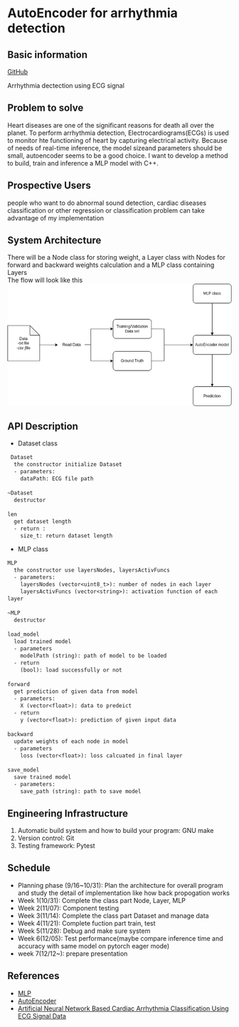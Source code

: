 # AutoEncoder for arrhythmia detection

## Basic information

[GitHub](https://github.com/hychiu02/AutoEncoder-for-arrhythmia-detection)

Arrhythmia dectection using ECG signal

## Problem to solve
Heart diseases are one of the significant reasons for death all over the planet. To perform arrhythmia detection, Electrocardiograms(ECGs) is used to monitor hte functioning of heart by capturing electrical activity. Because of needs of real-time inference, the model sizeand  parameters should be small, autoencoder seems to be a good choice. I want to develop a method to build, train and inference a MLP model with C++. 

## Prospective Users
people who want to do abnormal sound detection, cardiac diseases classification or other regression or classification problem can take advantage of my implementation

## System Architecture
There will be a Node class for storing weight, a Layer class with Nodes for forward and backward weights calculation and a MLP class containing Layers  
The flow will look like this
![](Flow.png)


## API Description
- Dataset class
```
 Dataset
  the constructor initialize Dataset
  - parameters:
    dataPath: ECG file path
    
~Dataset
  destructor
  
len
  get dataset length
  - return :
    size_t: return dataset length
```

- MLP class
```
MLP
  the constructor use layersNodes, layersActivFuncs
  - parameters:
    layersNodes (vector<uint8_t>): number of nodes in each layer
    layersActivFuncs (vector<string>): activation function of each layer

~MLP
  destructor
  
load_model
  load trained model
  - parameters
    modelPath (string): path of model to be loaded
  - return
    (bool): load successfully or not

forward
  get prediction of given data from model
  - parameters:
    X (vector<float>): data to predeict
  - return
    y (vector<float>): prediction of given input data

backward
  update weights of each node in model
  - parameters
    loss (vector<float>): loss calcuated in final layer
    
save_model
  save trained model
  - parameters:
    save_path (string): path to save model

```

## Engineering Infrastructure
1. Automatic build system and how to build your program: GNU make
2. Version control: Git
3. Testing framework: Pytest

## Schedule

- Planning phase (9/16~10/31): Plan the architecture for overall program and study the detail of implementation like how back propogation works
- Week 1(10/31): Complete the class part Node, Layer, MLP
- Week 2(11/07): Component testing
- Week 3(11/14): Complete the class part Dataset and manage data
- Week 4(11/21): Complete fuction part train, test 
- Week 5(11/28): Debug and make sure system 
- Week 6(12/05): Test performance(maybe compare inference time and accuracy with same model on pytorch eager mode)
- week 7(12/12~): prepare presentation

## References

- [MLP](https://chih-sheng-huang821.medium.com/%E6%A9%9F%E5%99%A8%E5%AD%B8%E7%BF%92-%E7%A5%9E%E7%B6%93%E7%B6%B2%E8%B7%AF-%E5%A4%9A%E5%B1%A4%E6%84%9F%E7%9F%A5%E6%A9%9F-multilayer-perceptron-mlp-%E5%90%AB%E8%A9%B3%E7%B4%B0%E6%8E%A8%E5%B0%8E-ee4f3d5d1b41)
- [AutoEncoder](https://medium.com/%E5%BC%B1%E5%BC%B1%E9%96%8B%E7%99%BC%E5%A5%B3%E5%AD%90-%E5%9C%A8%E6%9D%B1%E4%BA%AC%E7%9A%84%E9%96%8B%E7%99%BC%E8%80%85%E4%BA%BA%E7%94%9F/autoencoder-%E6%88%91%E5%B0%8D%E4%B8%8D%E8%B5%B7%E4%BD%A0%E4%B9%8B-%E9%87%8D%E6%96%B0%E8%AA%8D%E8%AD%98autoencoder-%E7%AC%AC%E4%B8%80%E7%AF%87-d970d1ad9971)
- [Artificial Neural Network Based Cardiac Arrhythmia Classification Using ECG
Signal Data](https://ieeexplore.ieee.org/stamp/stamp.jsp?arnumber=5559887)

